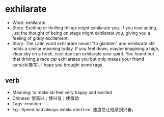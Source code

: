 # exhilarate

- Word: exhilarate
- Story: Exciting or thrilling things might exhilarate you. If you love acting, just the thought of being on stage might exhilarate you, giving you a feeling of giddy excitement.
- Story: The Latin word exhilarare meant "to gladden" and exhilarate still holds a similar meaning today. If you feel down, maybe imagining a high, clear sky on a fresh, cool day can exhilarate your spirit. You found out that driving a race car exhilarates you but only makes your friend carsick(晕车). I hope you brought some rags.

## verb

- Meaning: to make sb feel very happy and excited
- Chinese: 使高兴；使兴奋；使激动
- Tags: emotion
- Eg.: Speed had always exhilarated him. 速度总让他感到兴奋。

